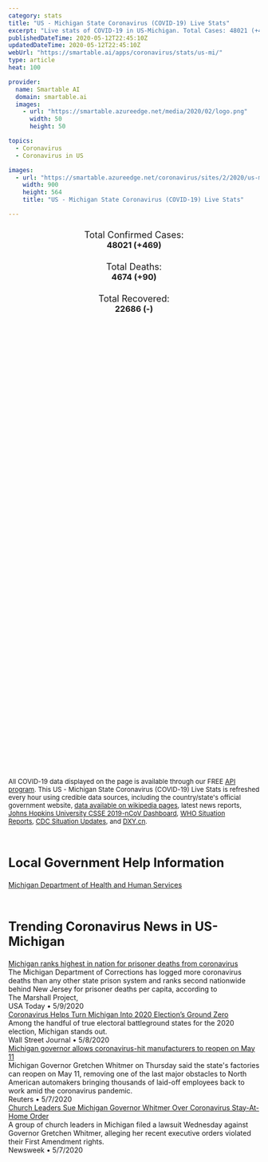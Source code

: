 ```yaml
---
category: stats
title: "US - Michigan State Coronavirus (COVID-19) Live Stats"
excerpt: "Live stats of COVID-19 in US-Michigan. Total Cases: 48021 (+469), Deaths: 4674 (+90), Recoveries: 22686(-)."
publishedDateTime: 2020-05-12T22:45:10Z
updatedDateTime: 2020-05-12T22:45:10Z
webUrl: "https://smartable.ai/apps/coronavirus/stats/us-mi/"
type: article
heat: 100

provider:
  name: Smartable AI
  domain: smartable.ai
  images:
    - url: "https://smartable.azureedge.net/media/2020/02/logo.png"
      width: 50
      height: 50

topics:
  - Coronavirus
  - Coronavirus in US

images:
  - url: "https://smartable.azureedge.net/coronavirus/sites/2/2020/us-mi.jpg"
    width: 900
    height: 564
    title: "US - Michigan State Coronavirus (COVID-19) Live Stats"

---
```

<div class="total-stats" style="text-align: center;">
    <h3>
	    <div style="font-size: 18px; font-weight: 400;">Total Confirmed Cases:</div>
	    48021 (<span class='red'>+469</span>)
    </h3>
    <h3>
	    <div style="font-size: 18px; font-weight: 400;">Total Deaths:</div>
	    4674 (<span class='red'>+90</span>)
    </h3>
    <h3>
	    <div style="font-size: 18px; font-weight: 400;">Total Recovered:</div>
	    22686 (-)
    </h3>
</div>

<script type="text/javascript" src="https://www.gstatic.com/charts/loader.js"></script>

<div id="time_series_chart" style="width: 100%; height: 400px;"></div>
<script type="text/javascript">
  google.charts.load('current', {'packages':['corechart']});
  google.charts.setOnLoadCallback(drawChart);
  function drawChart() {
    var data = google.visualization.arrayToDataTable([
      ['Date', 'Total Cases', 'Total Deaths', 'Total Recovered'],
      ['1/22/2020', 0, 0, 0],['1/23/2020', 0, 0, 0],['1/24/2020', 0, 0, 0],['1/25/2020', 0, 0, 0],['1/26/2020', 0, 0, 0],['1/27/2020', 0, 0, 0],['1/28/2020', 0, 0, 0],['1/29/2020', 0, 0, 0],['1/30/2020', 0, 0, 0],['1/31/2020', 0, 0, 0],['2/1/2020', 0, 0, 0],['2/2/2020', 0, 0, 0],['2/3/2020', 0, 0, 0],['2/4/2020', 0, 0, 0],['2/5/2020', 0, 0, 0],['2/6/2020', 0, 0, 0],['2/7/2020', 0, 0, 0],['2/8/2020', 0, 0, 0],['2/9/2020', 0, 0, 0],['2/10/2020', 0, 0, 0],['2/11/2020', 0, 0, 0],['2/12/2020', 0, 0, 0],['2/13/2020', 0, 0, 0],['2/14/2020', 0, 0, 0],['2/15/2020', 0, 0, 0],['2/16/2020', 0, 0, 0],['2/17/2020', 0, 0, 0],['2/18/2020', 0, 0, 0],['2/19/2020', 0, 0, 0],['2/20/2020', 0, 0, 0],['2/21/2020', 0, 0, 0],['2/22/2020', 0, 0, 0],['2/23/2020', 0, 0, 0],['2/24/2020', 0, 0, 0],['2/25/2020', 0, 0, 0],['2/26/2020', 0, 0, 0],['2/27/2020', 0, 0, 0],['2/28/2020', 0, 0, 0],['2/29/2020', 0, 0, 0],['3/1/2020', 0, 0, 0],['3/2/2020', 0, 0, 0],['3/3/2020', 0, 0, 0],['3/4/2020', 0, 0, 0],['3/5/2020', 0, 0, 0],['3/6/2020', 0, 0, 0],['3/7/2020', 0, 0, 0],['3/8/2020', 0, 0, 0],['3/9/2020', 0, 0, 0],['3/10/2020', 0, 0, 0],['3/11/2020', 2, 0, 0],['3/12/2020', 13, 0, 0],['3/13/2020', 25, 0, 0],['3/14/2020', 33, 0, 0],['3/15/2020', 52, 0, 0],['3/16/2020', 58, 0, 0],['3/17/2020', 70, 0, 0],['3/18/2020', 119, 1, 0],['3/19/2020', 336, 3, 0],['3/20/2020', 553, 3, 0],['3/21/2020', 809, 8, 0],['3/22/2020', 1039, 9, 0],['3/23/2020', 1330, 15, 0],['3/24/2020', 1795, 24, 0],['3/25/2020', 2297, 43, 0],['3/26/2020', 2858, 61, 0],['3/27/2020', 3658, 92, 0],['3/28/2020', 4659, 112, 0],['3/29/2020', 5489, 132, 0],['3/30/2020', 6499, 185, 0],['3/31/2020', 7616, 259, 0],['4/1/2020', 9335, 337, 15],['4/2/2020', 10792, 417, 15],['4/3/2020', 12744, 479, 15],['4/4/2020', 14226, 540, 44],['4/5/2020', 15718, 617, 69],['4/6/2020', 17221, 727, 94],['4/7/2020', 18970, 845, 94],['4/8/2020', 20346, 959, 94],['4/9/2020', 21504, 1076, 94],['4/10/2020', 22783, 1281, 94],['4/11/2020', 23993, 1392, 443],['4/12/2020', 24638, 1487, 433],['4/13/2020', 25635, 1602, 433],['4/14/2020', 27001, 1768, 433],['4/15/2020', 28059, 1921, 502],['4/16/2020', 29263, 2093, 502],['4/17/2020', 30023, 2227, 502],['4/18/2020', 30791, 2308, 3237],['4/19/2020', 31424, 2391, 3237],['4/20/2020', 32000, 2468, 3237],['4/21/2020', 32967, 2700, 3272],['4/22/2020', 33966, 2813, 3272],['4/23/2020', 35296, 2977, 3272],['4/24/2020', 36295, 3039, 3272],['4/25/2020', 37203, 3274, 8342],['4/26/2020', 37778, 3315, 8342],['4/27/2020', 38210, 3407, 8342],['4/28/2020', 39262, 3567, 8342],['4/29/2020', 40399, 3670, 8342],['4/30/2020', 41379, 3789, 8342],['5/1/2020', 42281, 3900, 12000],['5/2/2020', 43207, 4020, 15659],['5/3/2020', 43754, 4049, 15659],['5/4/2020', 43950, 4164, 15659],['5/5/2020', 44397, 4179, 15659],['5/6/2020', 45054, 4250, 15674],['5/7/2020', 45646, 4343, 15674],['5/8/2020', 46326, 4393, 15674],['5/9/2020', 46756, 4526, 22686],['5/10/2020', 47138, 4551, 22686],['5/11/2020', 47552, 4584, 22686],['5/12/2020', 48021, 4674, 22686],
    ]);
    var options = {
      curveType: 'none',
      chartArea: {'width': '80%', 'height': '80%'},
      legend: { position: 'top' },
      lineWidth: 5,
      colors: ['#f60109', '#444444', '#81B71F']
    };
    var chart = new google.visualization.LineChart(document.getElementById('time_series_chart'));
    chart.draw(data, options);
  }
</script>

<div id="geo_chart" style="width: 100%; height: 500px;"></div>
<script type="text/javascript">
  google.charts.load('current', {
    'packages':['geochart'],
    'mapsApiKey': 'AIzaSyDk1HhVhLaveyKrUhhHZ5YwzIpEcbdal6U'
  });
  google.charts.setOnLoadCallback(drawRegionsMap);
  function drawRegionsMap() {
    var data = google.visualization.arrayToDataTable([
      ['LATITUDE', 'LONGITUDE', 'DESCRIPTION', 'Total Cases', 'Total Deaths'],
      [42.4575, -85.6979, "Allegan", 157, 2],[44.9024, -85.0613, "Antrim", 10, 1],[42.4951, -85.4117, "Barry", 51, 1],[43.5903, -83.8886, "Bay", 204, 9],[41.774, -86.7887, "Berrien", 403, 24],[42.0967, -84.9899, "Calhoun", 268, 17],[41.9834, -86.1125, "Cass", 42, 2],[45.2719, -84.9413, "Charlevoix", 14, 1],[45.7752, -84.7477, "Cheboygan", 19, 1],[45.9891, -83.9146, "Chippewa", 2, 0],[44.0168, -84.808, "Clare", 12, 2],[42.9303, -84.798, "Clinton", 128, 10],[44.6566, -84.7091, "Crawford", 57, 4],[45.7477, -87.09, "Delta", 15, 2],[45.803, -87.9958, "Dickinson", 5, 2],[42.6271, -85.0249, "Eaton", 152, 6],[45.3834, -84.9304, "Emmet", 21, 2],[42.8453, -83.7086, "Genesee", 1765, 224],[43.8811, -84.4887, "Gladwin", 17, 1],[46.4767, -89.9336, "Gogebic", 5, 1],[44.6611, -85.6881, "Grand Traverse", 20, 5],[43.1807, -84.6793, "Gratiot", 33, 4],[41.7242, -84.4189, "Hillsdale", 153, 22],[47.1277, -88.5085, "Houghton", 2, 0],[43.9395, -82.7149, "Huron", 36, 1],[42.5558, -84.303, "Ingham", 586, 17],[42.7824, -85.1374, "Ionia", 110, 3],[44.2337, -83.8033, "Iosco", 55, 8],[43.6998, -84.7657, "Isabella", 62, 7],[42.1762, -84.6456, "Jackson", 400, 26],[42.3027, -85.5447, "Kalamazoo", 622, 32],[44.8366, -85.2871, "Kalkaska", 18, 2],[42.8909, -85.7066, "Kent", 2332, 42],[42.9208, -83.0435, "Lapeer", 177, 30],[44.896, -85.99, "Leelanau", 10, 0],[41.7859, -84.0403, "Lenawee", 128, 2],[42.4543, -83.9457, "Livingston", 376, 22],[46.3538, -85.5098, "Luce", 1, 0],[42.5809, -83.0305, "Macomb", 6064, 699],[44.2449, -86.2927, "Manistee", 12, 0],[46.2912, -87.4372, "Marquette", 53, 10],[43.7505, -85.1436, "Mecosta", 16, 2],[43.6777, -84.3803, "Midland", 66, 8],[44.3325, -85.2969, "Missaukee", 16, 1],[41.8049, -83.4426, "Monroe", 393, 17],[43.2928, -85.0789, "Montcalm", 46, 1],[43.1621, -86.2519, "Muskegon", 384, 20],[43.3348, -85.8094, "Newaygo", 35, 0],[42.5922, -83.3362, "Oakland", 7752, 849],[43.5595, -86.3477, "Oceana", 30, 1],[44.4297, -84.0225, "Ogemaw", 16, 0],[44.0381, -85.4538, "Osceola", 9, 0],[45.1436, -84.6639, "Otsego", 98, 10],[43.0553, -86.2201, "Ottawa", 432, 23],[44.3124, -84.7625, "Roscommon", 20, 0],[43.4091, -84.3345, "Saginaw", 809, 85],[43.1864, -82.8617, "Sanilac", 38, 5],[43.1168, -83.9693, "Shiawassee", 211, 17],[42.8262, -82.493, "St. Clair", 358, 25],[41.8004, -85.4181, "St. Joseph", 65, 1],[43.4527, -83.6894, "Tuscola", 139, 17],[42.3833, -85.959, "Van Buren", 93, 4],[42.2755, -83.7312, "Washtenaw", 1192, 81],[42.2791, -83.3362, "Wayne", 18194, 2105],[44.5033, -85.672, "Wexford", 11, 2],[43.9794, -83.9637, "Arenac", 29, 1],[41.9466, -84.9989, "Branch", 80, 2],[44.6605, -84.1418, "Oscoda", 5, 1],[45.9591, -86.2507, "Schoolcraft", 4, 0],[45.8593, -84.6253, "Mackinac", 6, 0],[45.2622, -83.6989, "Presque Isle", 12, 0],[44.5203, -85.8728, "Benzie", 6, 0],[43.9511, -86.2798, "Mason", 21, 0],[45.688, -87.5265, "Menominee", 6, 0],[45.074, -83.4399, "Alpena", 87, 8],[44.0386, -85.6827, "Lake", 2, 0],[44.873, -84.3281, "Montmorency", 6, 0],[44.6575, -83.2946, "Alcona", 5, 1],[46.7766, -88.4965, "Baraga", 1, 0],[44.3148443, -85.6023643, "Out of MI", 64, 1],
    ]);
    var options = {
      backgroundColor: {fill:'transparent',stroke:'#FFF' ,strokeWidth:0 }, 
      displayMode: 'markers',
      region: 'US-MI', 
      resolution: 'metros',
      colorAxis: {colors: ['#F27D81', '#f60109']},
      sizeAxis: {minSize:3,  maxSize:12},
    };
    var chart = new google.visualization.GeoChart(document.getElementById('geo_chart'));
    chart.draw(data, options);
  };
</script>

<div id="geo_table"></div>
<script type="text/javascript">
  google.charts.load('current', {'packages':['table']});
  google.charts.setOnLoadCallback(drawTable);
  function drawTable() {
    var data = new google.visualization.DataTable();
    data.addColumn('string', 'Location');
    data.addColumn('number', 'Total Cases');
    data.addColumn('number', 'New Cases');
    data.addColumn('number', 'Active Cases');
    data.addColumn('number', 'Total Deaths');
    data.addColumn('number', 'New Deaths');
    data.addColumn('number', 'Total Recovered');
    data.addRows([
      [{v:"Allegan", f:"Allegan"}, 157, 0, 155, 2, 0, 0],[{v:"Antrim", f:"Antrim"}, 10, 0, 9, 1, 0, 0],[{v:"Barry", f:"Barry"}, 51, 0, 49, 1, 0, 1],[{v:"Bay", f:"Bay"}, 204, 0, 195, 9, 0, 0],[{v:"Berrien", f:"Berrien"}, 403, 0, 379, 24, 0, 0],[{v:"Calhoun", f:"Calhoun"}, 268, 0, 251, 17, 0, 0],[{v:"Cass", f:"Cass"}, 42, 0, 40, 2, 0, 0],[{v:"Charlevoix", f:"Charlevoix"}, 14, 0, 13, 1, 0, 0],[{v:"Cheboygan", f:"Cheboygan"}, 19, 0, 18, 1, 0, 0],[{v:"Chippewa", f:"Chippewa"}, 2, 0, 2, 0, 0, 0],[{v:"Clare", f:"Clare"}, 12, 0, 10, 2, 0, 0],[{v:"Clinton", f:"Clinton"}, 128, 0, 118, 10, 0, 0],[{v:"Crawford", f:"Crawford"}, 57, 0, 53, 4, 0, 0],[{v:"Delta", f:"Delta"}, 15, 0, 13, 2, 0, 0],[{v:"Dickinson", f:"Dickinson"}, 5, 0, 3, 2, 0, 0],[{v:"Eaton", f:"Eaton"}, 152, 0, 122, 6, 0, 24],[{v:"Emmet", f:"Emmet"}, 21, 0, 19, 2, 0, 0],[{v:"Genesee", f:"Genesee"}, 1765, 0, 1541, 224, 0, 0],[{v:"Gladwin", f:"Gladwin"}, 17, 0, 16, 1, 0, 0],[{v:"Gogebic", f:"Gogebic"}, 5, 0, 4, 1, 0, 0],[{v:"Grand Traverse", f:"Grand Traverse"}, 20, 0, 15, 5, 0, 0],[{v:"Gratiot", f:"Gratiot"}, 33, 0, 29, 4, 0, 0],[{v:"Hillsdale", f:"Hillsdale"}, 153, 0, 131, 22, 0, 0],[{v:"Houghton", f:"Houghton"}, 2, 0, 2, 0, 0, 0],[{v:"Huron", f:"Huron"}, 36, 0, 35, 1, 0, 0],[{v:"Ingham", f:"Ingham"}, 586, 0, 465, 17, 0, 104],[{v:"Ionia", f:"Ionia"}, 110, 0, 107, 3, 0, 0],[{v:"Iosco", f:"Iosco"}, 55, 0, 47, 8, 0, 0],[{v:"Isabella", f:"Isabella"}, 62, 0, 55, 7, 0, 0],[{v:"Jackson", f:"Jackson"}, 400, 0, 374, 26, 0, 0],[{v:"Kalamazoo", f:"Kalamazoo"}, 622, 0, 590, 32, 0, 0],[{v:"Kalkaska", f:"Kalkaska"}, 18, 0, 16, 2, 0, 0],[{v:"Kent", f:"Kent"}, 2332, 0, 2290, 42, 0, 0],[{v:"Lapeer", f:"Lapeer"}, 177, 0, 147, 30, 0, 0],[{v:"Leelanau", f:"Leelanau"}, 10, 0, 10, 0, 0, 0],[{v:"Lenawee", f:"Lenawee"}, 128, 0, 126, 2, 0, 0],[{v:"Livingston", f:"Livingston"}, 376, 0, 354, 22, 0, 0],[{v:"Luce", f:"Luce"}, 1, 0, 1, 0, 0, 0],[{v:"Macomb", f:"Macomb"}, 6064, 0, 5365, 699, 0, 0],[{v:"Manistee", f:"Manistee"}, 12, 0, 12, 0, 0, 0],[{v:"Marquette", f:"Marquette"}, 53, 0, 43, 10, 0, 0],[{v:"Mecosta", f:"Mecosta"}, 16, 0, 14, 2, 0, 0],[{v:"Midland", f:"Midland"}, 66, 0, 58, 8, 0, 0],[{v:"Missaukee", f:"Missaukee"}, 16, 0, 15, 1, 0, 0],[{v:"Monroe", f:"Monroe"}, 393, 0, 376, 17, 0, 0],[{v:"Montcalm", f:"Montcalm"}, 46, 0, 45, 1, 0, 0],[{v:"Muskegon", f:"Muskegon"}, 384, 0, 364, 20, 0, 0],[{v:"Newaygo", f:"Newaygo"}, 35, 0, 35, 0, 0, 0],[{v:"Oakland", f:"Oakland"}, 7752, 0, 6903, 849, 0, 0],[{v:"Oceana", f:"Oceana"}, 30, 0, 29, 1, 0, 0],[{v:"Ogemaw", f:"Ogemaw"}, 16, 0, 16, 0, 0, 0],[{v:"Osceola", f:"Osceola"}, 9, 0, 9, 0, 0, 0],[{v:"Otsego", f:"Otsego"}, 98, 0, 88, 10, 0, 0],[{v:"Ottawa", f:"Ottawa"}, 432, 0, 409, 23, 0, 0],[{v:"Roscommon", f:"Roscommon"}, 20, 0, 20, 0, 0, 0],[{v:"Saginaw", f:"Saginaw"}, 809, 0, 724, 85, 0, 0],[{v:"Sanilac", f:"Sanilac"}, 38, 0, 33, 5, 0, 0],[{v:"Shiawassee", f:"Shiawassee"}, 211, 0, 194, 17, 0, 0],[{v:"St. Clair", f:"St. Clair"}, 358, 0, 333, 25, 0, 0],[{v:"St. Joseph", f:"St. Joseph"}, 65, 0, 64, 1, 0, 0],[{v:"Tuscola", f:"Tuscola"}, 139, 0, 122, 17, 0, 0],[{v:"Van Buren", f:"Van Buren"}, 93, 0, 89, 4, 0, 0],[{v:"Washtenaw", f:"Washtenaw"}, 1192, 0, 1042, 81, 0, 69],[{v:"Wayne", f:"Wayne"}, 18194, 0, 16089, 2105, 0, 0],[{v:"Wexford", f:"Wexford"}, 11, 0, 9, 2, 0, 0],[{v:"Arenac", f:"Arenac"}, 29, 0, 28, 1, 0, 0],[{v:"Branch", f:"Branch"}, 80, 0, 78, 2, 0, 0],[{v:"Oscoda", f:"Oscoda"}, 5, 0, 4, 1, 0, 0],[{v:"Schoolcraft", f:"Schoolcraft"}, 4, 0, 4, 0, 0, 0],[{v:"Mackinac", f:"Mackinac"}, 6, 0, 6, 0, 0, 0],[{v:"Presque Isle", f:"Presque Isle"}, 12, 0, 12, 0, 0, 0],[{v:"Benzie", f:"Benzie"}, 6, 0, 6, 0, 0, 0],[{v:"Mason", f:"Mason"}, 21, 0, 21, 0, 0, 0],[{v:"Menominee", f:"Menominee"}, 6, 0, 6, 0, 0, 0],[{v:"Alpena", f:"Alpena"}, 87, 0, 79, 8, 0, 0],[{v:"Lake", f:"Lake"}, 2, 0, 2, 0, 0, 0],[{v:"Montmorency", f:"Montmorency"}, 6, 0, 6, 0, 0, 0],[{v:"Alcona", f:"Alcona"}, 5, 0, 4, 1, 0, 0],[{v:"Baraga", f:"Baraga"}, 1, 0, 1, 0, 0, 0],[{v:"Out of MI", f:"Out of MI"}, 64, 0, 63, 1, 0, 0],
    ]);
    data.setProperty(0, 0, 'style', 'min-width:100px');
    var table = new google.visualization.Table(document.getElementById('geo_table'));
    table.draw(data, {allowHtml: true, sortColumn: 2, sortAscending: false, width: '660px', height: '100%'});
  }
</script>

<span style="font-size: 13px">All COVID-19 data displayed on the page is available through our FREE <a href="https://developer.smartable.ai">API program</a>. This US - Michigan State Coronavirus (COVID-19) Live Stats is refreshed every hour using credible data sources, including the country/state's official government website, <a href="https://en.wikipedia.org/wiki/2019%E2%80%9320_coronavirus_pandemic" target="_blank">data available on wikipedia pages</a>, latest news reports, <a href="https://systems.jhu.edu/research/public-health/ncov/" target="_blank">Johns Hopkins University CSSE 2019-nCoV Dashboard</a>, <a href="https://www.who.int/emergencies/diseases/novel-coronavirus-2019/situation-reports" target="_blank">WHO Situation Reports</a>, <a href="https://www.cdc.gov/coronavirus/2019-ncov/index.html" target="_blank">CDC Situation Updates</a>, and <a href="https://ncov.dxy.cn/ncovh5/view/pneumonia" target="_blank">DXY.cn</a>.</span>

<h2 id="news" class="center" style="margin-top: 60px; font-size: 25px;">Local Government Help Information</h2>
<div class="info center">
<a href="https://www.michigan.gov/coronavirus" target="_blank">Michigan Department of Health and Human Services</a>
</div>
<h2 id="news" class="center" style="margin-top: 60px; font-size: 25px;">Trending Coronavirus News in US-Michigan</h2>
<div class="row">
<div class="col-md-6 col-sm-12">
  <div class="content-card">
	<a href="https://www.usatoday.com/story/news/local/michigan/2020/05/09/prisoner-coronavirus-covid-19-deaths/3090182001/"><div class="card-image" style="background-image: url(https://www.gannett-cdn.com/presto/2020/03/12/PDTF/82645b79-67ca-4e33-831f-566e9862324c-prison_stock_photo_1_1_O2C6H457_L689516010.JPG?auto=webp&crop=533,300,x0,y89&format=pjpg&width=1200)"></div></a>
	<div class="content">
		<div class="card-title"><a href="https://www.usatoday.com/story/news/local/michigan/2020/05/09/prisoner-coronavirus-covid-19-deaths/3090182001/">Michigan ranks highest in nation for prisoner deaths from coronavirus</a></div>
		<div class="card-excerpt">The Michigan Department of Corrections has logged more coronavirus deaths than any other state prison system and ranks second nationwide behind New Jersey for prisoner deaths per capita, according to The Marshall Project,</div>
		<div class="card-meta">
			<span class="card-provider">USA Today</span> • <span class="card-date">5/9/2020</span>
		</div>
	</div>
  </div>
</div>
<div class="col-md-6 col-sm-12">
  <div class="content-card">
	<a href="https://www.wsj.com/articles/coronavirus-helps-turn-michigan-into-2020-elections-ground-zero-11588996860"><div class="card-image" style="background-image: url(https://images.wsj.net/im-185156/social)"></div></a>
	<div class="content">
		<div class="card-title"><a href="https://www.wsj.com/articles/coronavirus-helps-turn-michigan-into-2020-elections-ground-zero-11588996860">Coronavirus Helps Turn Michigan Into 2020 Election’s Ground Zero</a></div>
		<div class="card-excerpt">Among the handful of true electoral battleground states for the 2020 election, Michigan stands out.</div>
		<div class="card-meta">
			<span class="card-provider">Wall Street Journal</span> • <span class="card-date">5/8/2020</span>
		</div>
	</div>
  </div>
</div>
<div class="col-md-6 col-sm-12">
  <div class="content-card">
	<a href="https://www.reuters.com/article/us-health-coronarivus-usa-michigan-exclu-idUSKBN22J2OG"><div class="card-image" style="background-image: url(https://s3.reutersmedia.net/resources/r/?m=02&d=20200508&t=2&i=1517880722&w=&fh=545px&fw=&ll=&pl=&sq=&r=LYNXMPEG461MK)"></div></a>
	<div class="content">
		<div class="card-title"><a href="https://www.reuters.com/article/us-health-coronarivus-usa-michigan-exclu-idUSKBN22J2OG">Michigan governor allows coronavirus-hit manufacturers to reopen on May 11</a></div>
		<div class="card-excerpt">Michigan Governor Gretchen Whitmer on Thursday said the state's factories can reopen on May 11, removing one of the last major obstacles to North American automakers bringing thousands of laid-off employees back to work amid the coronavirus pandemic.</div>
		<div class="card-meta">
			<span class="card-provider">Reuters</span> • <span class="card-date">5/7/2020</span>
		</div>
	</div>
  </div>
</div>
<div class="col-md-6 col-sm-12">
  <div class="content-card">
	<a href="https://www.newsweek.com/church-leaders-sue-michigan-governor-whitmer-over-coronavirus-stay-home-order-1502695"><div class="card-image" style="background-image: url(https://d.newsweek.com/en/full/1588254/michigan-governor-gretchen-whitmer.jpg)"></div></a>
	<div class="content">
		<div class="card-title"><a href="https://www.newsweek.com/church-leaders-sue-michigan-governor-whitmer-over-coronavirus-stay-home-order-1502695">Church Leaders Sue Michigan Governor Whitmer Over Coronavirus Stay-At-Home Order</a></div>
		<div class="card-excerpt">A group of church leaders in Michigan filed a lawsuit Wednesday against Governor Gretchen Whitmer, alleging her recent executive orders violated their First Amendment rights.</div>
		<div class="card-meta">
			<span class="card-provider">Newsweek</span> • <span class="card-date">5/7/2020</span>
		</div>
	</div>
  </div>
</div>

</div>

